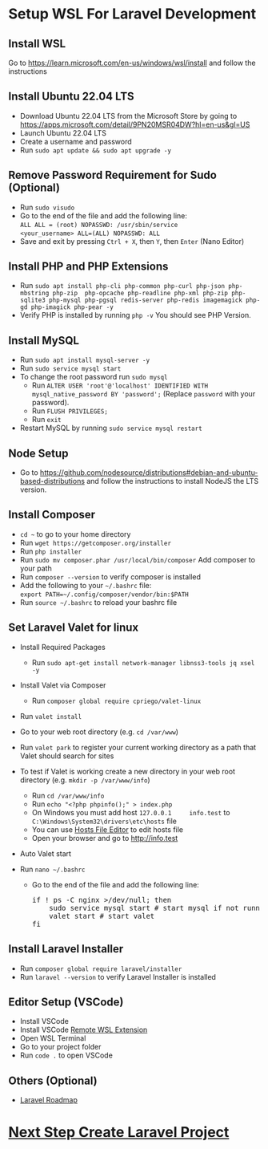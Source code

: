 # Setup WSL For Laravel Development

## Install WSL

Go to https://learn.microsoft.com/en-us/windows/wsl/install and follow the instructions

## Install Ubuntu 22.04 LTS

- Download Ubuntu 22.04 LTS from the Microsoft Store by going to https://apps.microsoft.com/detail/9PN20MSR04DW?hl=en-us&gl=US
- Launch Ubuntu 22.04 LTS
- Create a username and password
- Run `sudo apt update && sudo apt upgrade -y`

## Remove Password Requirement for Sudo (Optional)

- Run `sudo visudo`
- Go to the end of the file and add the following line:
  <br /> `ALL ALL = (root) NOPASSWD: /usr/sbin/service`
  <br />
  `<your_username> ALL=(ALL) NOPASSWD: ALL`
- Save and exit by pressing `Ctrl + X`, then `Y`, then `Enter` (Nano Editor)

## Install PHP and PHP Extensions

- Run `sudo apt install php-cli php-common php-curl php-json php-mbstring php-zip  php-opcache php-readline php-xml php-zip php-sqlite3 php-mysql php-pgsql redis-server php-redis imagemagick php-gd php-imagick php-pear -y`
- Verify PHP is installed by running `php -v` You should see PHP Version.

## Install MySQL

- Run `sudo apt install mysql-server -y`
- Run `sudo service mysql start`
- To change the root password run `sudo mysql`
  - Run `ALTER USER 'root'@'localhost' IDENTIFIED WITH mysql_native_password BY 'password';` (Replace `password` with your password).
  - Run `FLUSH PRIVILEGES;`
  - Run `exit`
- Restart MySQL by running `sudo service mysql restart`

## Node Setup

- Go to https://github.com/nodesource/distributions#debian-and-ubuntu-based-distributions and follow the instructions to install NodeJS the LTS version.

## Install Composer

- `cd ~` to go to your home directory
- Run `wget https://getcomposer.org/installer`
- Run `php installer`
- Run `sudo mv composer.phar /usr/local/bin/composer` Add composer to your path
- Run `composer --version` to verify composer is installed
- Add the following to your `~/.bashrc` file:
  <br /> `export PATH=~/.config/composer/vendor/bin:$PATH`
- Run `source ~/.bashrc` to reload your bashrc file

## Set Laravel Valet for linux

- Install Required Packages
  - Run `sudo apt-get install network-manager libnss3-tools jq xsel -y`
- Install Valet via Composer
  - Run `composer global require cpriego/valet-linux`
- Run `valet install`
- Go to your web root directory (e.g. `cd /var/www`)
- Run `valet park` to register your current working directory as a path that Valet should search for sites
- To test if Valet is working create a new directory in your web root directory (e.g. `mkdir -p /var/www/info`)

  - Run `cd /var/www/info`
  - Run `echo "<?php phpinfo();" > index.php`
  - On Windows you must add host `127.0.0.1     info.test` to `C:\Windows\System32\drivers\etc\hosts` file
  - You can use [Hosts File Editor](https://hostsfileeditor.com/) to edit hosts file
  - Open your browser and go to http://info.test

- Auto Valet start
- Run `nano ~/.bashrc`
  - Go to the end of the file and add the following line:
    <pre>
    if ! ps -C nginx >/dev/null; then
        sudo service mysql start # start mysql if not running
        valet start # start valet
    fi
    </pre>

## Install Laravel Installer

- Run `composer global require laravel/installer`
- Run `laravel --version` to verify Laravel Installer is installed

## Editor Setup (VSCode)

- Install VSCode
- Install VSCode [Remote WSL Extension](https://marketplace.visualstudio.com/items?itemName=ms-vscode-remote.remote-wsl)
- Open WSL Terminal
- Go to your project folder
- Run `code .` to open VSCode

## Others (Optional)

- [Laravel Roadmap](https://github.com/Hasnayeen/laravel-developer-roadmap)

# [Next Step Create Laravel Project](createLaravelProject.md)
